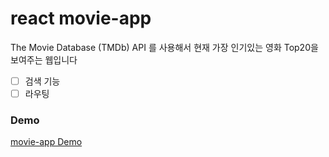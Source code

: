 # react movie-app

The Movie Database (TMDb) API 를 사용해서 현재 가장 인기있는 영화 Top20을 보여주는 웹입니다

- [ ] 검색 기능
- [ ] 라우팅

### Demo
[movie-app Demo](https://minnji88.github.io/movie_app/#/)









